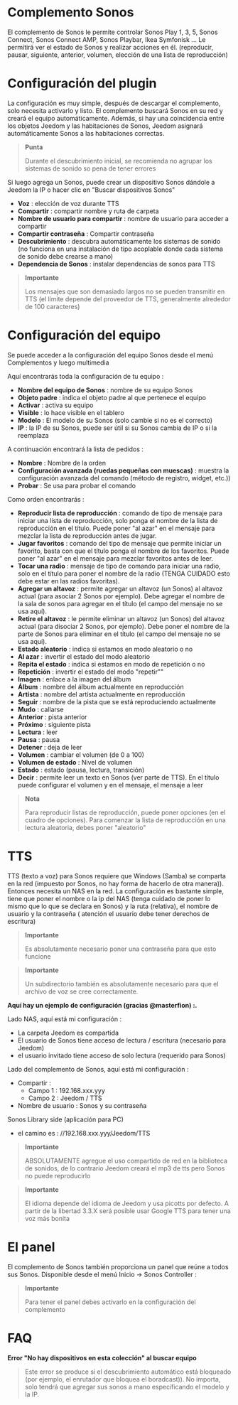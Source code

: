 # Complemento Sonos

El complemento de Sonos le permite controlar Sonos Play 1, 3, 5, Sonos Connect, Sonos Connect AMP, Sonos Playbar, Ikea Symfonisk ... Le permitirá ver el estado de Sonos y realizar acciones en él. (reproducir, pausar, siguiente, anterior, volumen, elección de una lista de reproducción)

# Configuración del plugin

La configuración es muy simple, después de descargar el complemento, solo necesita activarlo y listo. El complemento buscará Sonos en su red y creará el equipo automáticamente. Además, si hay una coincidencia entre los objetos Jeedom y las habitaciones de Sonos, Jeedom asignará automáticamente Sonos a las habitaciones correctas.

> **Punta**
>
> Durante el descubrimiento inicial, se recomienda no agrupar los sistemas de sonido so pena de tener errores

Si luego agrega un Sonos, puede crear un dispositivo Sonos dándole a Jeedom la IP o hacer clic en "Buscar dispositivos Sonos"

-   **Voz** : elección de voz durante TTS
-   **Compartir** : compartir nombre y ruta de carpeta
-   **Nombre de usuario para compartir** : nombre de usuario para acceder a compartir
-   **Compartir contraseña** : Compartir contraseña
-   **Descubrimiento** : descubra automáticamente los sistemas de sonido (no funciona en una instalación de tipo acoplable donde cada sistema de sonido debe crearse a mano)
-   **Dependencia de Sonos** : instalar dependencias de sonos para TTS

> **Importante**
>
> Los mensajes que son demasiado largos no se pueden transmitir en TTS (el límite
> depende del proveedor de TTS, generalmente alrededor de 100 caracteres)

# Configuración del equipo

Se puede acceder a la configuración del equipo Sonos desde el menú Complementos y luego multimedia

Aquí encontrarás toda la configuración de tu equipo :

-   **Nombre del equipo de Sonos** : nombre de su equipo Sonos
-   **Objeto padre** : indica el objeto padre al que pertenece el equipo
-   **Activar** : activa su equipo
-   **Visible** : lo hace visible en el tablero
-   **Modelo** : El modelo de su Sonos (solo cambie si no es el correcto)
-   **IP** : la IP de su Sonos, puede ser útil si su Sonos cambia de IP o si la reemplaza

A continuación encontrará la lista de pedidos :

-   **Nombre** : Nombre de la orden
-   **Configuración avanzada (ruedas pequeñas con muescas)** : muestra la configuración avanzada del comando (método de registro, widget, etc.))
-   **Probar** : Se usa para probar el comando

Como orden encontrarás :

-   **Reproducir lista de reproducción** : comando de tipo de mensaje para iniciar una lista de reproducción, solo ponga el nombre de la lista de reproducción en el título. Puede poner "al azar" en el mensaje para mezclar la lista de reproducción antes de jugar.
-   **Jugar favoritos** :  comando del tipo de mensaje que permite iniciar un favorito, basta con que el título ponga el nombre de los favoritos. Puede poner "al azar" en el mensaje para mezclar favoritos antes de leer.
-   **Tocar una radio** : mensaje de tipo de comando para iniciar una radio, solo en el título para poner el nombre de la radio (TENGA CUIDADO esto debe estar en las radios favoritas).
-   **Agregar un altavoz** : permite agregar un altavoz (un Sonos) al altavoz actual (para asociar 2 Sonos por ejemplo). Debe agregar el nombre de la sala de sonos para agregar en el título (el campo del mensaje no se usa aquí).
-   **Retire el altavoz** : le permite eliminar un altavoz (un Sonos) del altavoz actual (para disociar 2 Sonos, por ejemplo). Debe poner el nombre de la parte de Sonos para eliminar en el título (el campo del mensaje no se usa aquí).
-   **Estado aleatorio** : indica si estamos en modo aleatorio o no
-   **Al azar** : invertir el estado del modo aleatorio
-   **Repita el estado** : indica si estamos en modo de repetición o no
-   **Repetición** : invertir el estado del modo "repetir""
-   **Imagen** : enlace a la imagen del álbum
-   **Álbum** : nombre del álbum actualmente en reproducción
-   **Artista** : nombre del artista actualmente en reproducción
-   **Seguir** : nombre de la pista que se está reproduciendo actualmente
-   **Mudo** : callarse
-   **Anterior** : pista anterior
-   **Próximo** : siguiente pista
-   **Lectura** : leer
-   **Pausa** : pausa
-   **Detener** : deja de leer
-   **Volumen** : cambiar el volumen (de 0 a 100)
-   **Volumen de estado** : Nivel de volumen
-   **Estado** : estado (pausa, lectura, transición)
-   **Decir** : permite leer un texto en Sonos (ver parte de TTS). En el título puede configurar el volumen y en el mensaje, el mensaje a leer

> **Nota**
>
> Para reproducir listas de reproducción, puede poner opciones (en el cuadro de opciones). Para comenzar la lista de reproducción en una lectura aleatoria, debes poner "aleatorio"

# TTS

TTS (texto a voz) para Sonos requiere que Windows (Samba) se comparta en la red (impuesto por Sonos, no hay forma de hacerlo de otra manera)). Entonces necesita un NAS en la red. La configuración es bastante simple, tiene que poner el nombre o la ip del NAS (tenga cuidado de poner lo mismo que lo que se declara en Sonos) y la ruta (relativa), el nombre de usuario y la contraseña ( atención el usuario debe tener derechos de escritura)

> **Importante**
>
> Es absolutamente necesario poner una contraseña para que esto funcione

> **Importante**
>
> Un subdirectorio también es absolutamente necesario para que el archivo de voz se cree correctamente.

**Aquí hay un ejemplo de configuración (gracias @masterfion) :.**

Lado NAS, aquí está mi configuración :

-   La carpeta Jeedom es compartida
-   El usuario de Sonos tiene acceso de lectura / escritura (necesario para Jeedom)
-   el usuario invitado tiene acceso de solo lectura (requerido para Sonos)

Lado del complemento de Sonos, aquí está mi configuración :

-   Compartir :
    -   Campo 1 : 192.168.xxx.yyy
    -   Campo 2 : Jeedom / TTS
-   Nombre de usuario : Sonos y su contraseña

Sonos Library side (aplicación para PC)
-   el camino es : //192.168.xxx.yyy/Jeedom/TTS

> **Importante**
>
> ABSOLUTAMENTE agregue el uso compartido de red en la biblioteca de sonidos, de lo contrario Jeedom creará el mp3 de tts pero Sonos no puede reproducirlo

> **Importante**
>
> El idioma depende del idioma de Jeedom y usa picotts por defecto. A partir de la libertad 3.3.X será posible usar Google TTS para tener una voz más bonita


# El panel

El complemento de Sonos también proporciona un panel que reúne a todos sus Sonos. Disponible desde el menú Inicio → Sonos Controller :

> **Importante**
>
> Para tener el panel debes activarlo en la configuración del complemento

# FAQ

**Error "No hay dispositivos en esta colección" al buscar equipo**
>
> Este error se produce si el descubrimiento automático está bloqueado (por ejemplo, el enrutador que bloquea el boradcast)). No importa, solo tendrá que agregar sus sonos a mano especificando el modelo y la IP.
